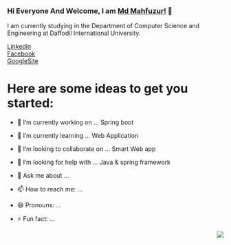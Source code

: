 ### Hi Everyone And Welcome, I am [Md Mahfuzur!](https://sites.google.com/diu.edu.bd/md-mahfuzur-rahman) 👊
I am currently studying in the Department of Computer Science and Engineering at Daffodil International University.
 
[Linkedin](https://www.linkedin.com/in/md-mahfuzur-rahman-2a9807190)  
[Facebook](https://www.facebook.com/mahfuzur.mafu)  
[GoogleSite](https://sites.google.com/diu.edu.bd/md-mahfuzur-rahman)
<!--
**mahfuzur-mafu/mahfuzur-mafu** is a ✨ _special_ ✨ repository because its `README.md` (this file) appears on your GitHub profile.
-->
# Here are some ideas to get you started:

- 🔭 I’m currently working on ... Spring boot
- 🌱 I’m currently learning ... Web Application
- 👯 I’m looking to collaborate on ... Smart Web app
- 🤔 I’m looking for help with ... Java & spring framework
- 💬 Ask me about ...
- 📫 How to reach me: ... 
- 😄 Pronouns: ...
- ⚡ Fun fact: ...


  <img align="right" src="https://github-readme-stats.vercel.app/api/top-langs?username=mahfuzur-mafu" />


